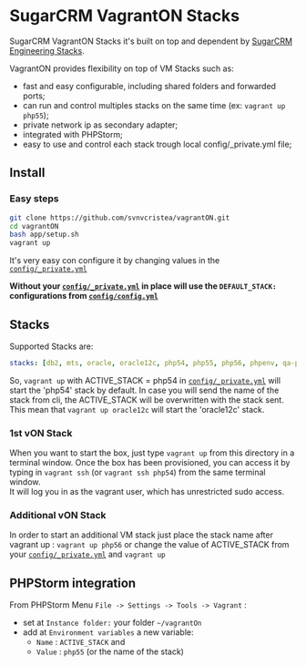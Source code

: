 # SugarCRM VagrantON Stacks

SugarCRM VagrantON Stacks it's built on top and dependent by [SugarCRM Engineering Stacks](https://github.com/sugarcrm/stacks).

VagrantON provides flexibility on top of VM Stacks such as:

 * fast and easy configurable, including shared folders and forwarded ports;
 * can run and control multiples stacks on the same time (ex: `vagrant up php55`);
 * private network ip as secondary adapter;
 * integrated with PHPStorm;
 * easy to use and control each stack trough local config/_private.yml file;
 

## Install

### Easy steps

```bash
git clone https://github.com/svnvcristea/vagrantON.git
cd vagrantON
bash app/setup.sh
vagrant up
```


It's very easy con configure it by changing values in the [`config/_private.yml`](config/_private.yml)

**Without your [`config/_private.yml`](config/_private.yml) in place will use the `DEFAULT_STACK:` configurations from [`config/config.yml`](config/config.yml)**

## Stacks

Supported Stacks are:
```yaml
stacks: [db2, mts, oracle, oracle12c, php54, php55, php56, phpenv, qa-php53, qa-php54, ubuntu-driver]
```
So, `vagrant up` with ACTIVE_STACK = php54 in [`config/_private.yml`](config/_private.yml) will start the 'php54' stack by default. 
In case you will send the name of the stack from cli, the ACTIVE_STACK will be overwritten with the stack sent.
This mean that `vagrant up oracle12c` will start the 'oracle12c' stack.

### 1st vON Stack

When you want to start the box, just type `vagrant up` from this directory in a terminal window.
Once the box has been provisioned, you can access it by typing in `vagrant ssh` (or `vagrant ssh php54`) from the same terminal window.  
It will log you in as the vagrant user, which has unrestricted sudo access.

### Additional vON Stack

In order to start an additional VM stack just place the stack name after vagrant up : `vagrant up php56`
or change the value of ACTIVE_STACK from your [`config/_private.yml`](config/_private.yml) and `vagrant up`

## PHPStorm integration

From PHPStorm Menu `File -> Settings -> Tools -> Vagrant` :
 * set at `Instance folder:` your folder `~/vagrantOn`
 * add at `Environment variables` a new variable:
   * `Name` : `ACTIVE_STACK` and 
   * `Value` : `php55` (or the name of the stack) 
